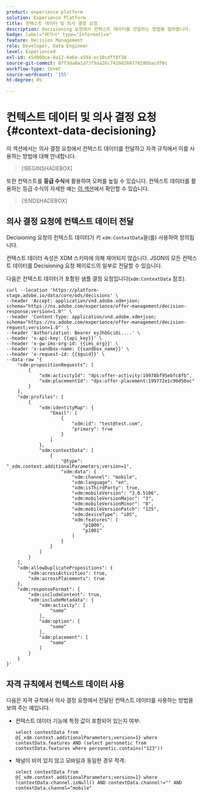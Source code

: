 ```yaml
---
product: experience platform
solution: Experience Platform
title: 컨텍스트 데이터 및 의사 결정 요청
description: Decisioning 요청에서 컨텍스트 데이터를 전달하는 방법을 알아봅니다.
badge: label="레거시" type="Informative"
feature: Decision Management
role: Developer, Data Engineer
level: Experienced
exl-id: 45d060ce-0a12-4a6e-a594-ec10cdff8f38
source-git-commit: 87f3da0a1d73f9aa26c7420d260778286bacdf0c
workflow-type: tm+mt
source-wordcount: '155'
ht-degree: 0%

---
```


# 컨텍스트 데이터 및 의사 결정 요청 {#context-data-decisioning}

이 섹션에서는 의사 결정 요청에서 컨텍스트 데이터를 전달하고 자격 규칙에서 이를 사용하는 방법에 대해 안내합니다.

>[!BEGINSHADEBOX]

또한 컨텍스트를 **등급 수식**&#x200B;에 활용하여 오퍼를 높일 수 있습니다. 컨텍스트 데이터를 활용하는 등급 수식의 자세한 예는 [이 섹션](../offers/ranking/create-ranking-formulas.md#context-data)에서 확인할 수 있습니다.

>[!ENDSHADEBOX]

## 의사 결정 요청에 컨텍스트 데이터 전달

Decisioning 요청의 컨텍스트 데이터가 키 `xdm:ContextData`을(를) 사용하여 정의됩니다.

컨텍스트 데이터 속성은 XDM 스키마에 의해 제어되지 않습니다. JSON의 모든 컨텍스트 데이터를 Decisioning 요청 페이로드의 일부로 전달할 수 있습니다.

다음은 컨텍스트 데이터가 포함된 샘플 결정 요청입니다(`xdm:ContextData` 참조).

```
curl --location 'https://platform-stage.adobe.io/data/core/ods/decisions' \
--header 'Accept: application/vnd.adobe.xdm+json; schema="https://ns.adobe.com/experience/offer-management/decision-response;version=1.0"' \
--header 'Content-Type: application/vnd.adobe.xdm+json; schema="https://ns.adobe.com/experience/offer-management/decision-request;version=1.0"' \
--header 'Authorization: Bearer eyJhbGciOi....' \
--header 'x-api-key: {{api_key}}' \
--header 'x-gw-ims-org-id: {{ims_org}}' \
--header 'x-sandbox-name: {{sandbox_name}}' \
--header 'x-request-id: {{$guid}}' \
--data-raw '{
    "xdm:propositionRequests": [
        {
            "xdm:activityId": "dps:offer-activity:19978bf95ebfc8fb",
            "xdm:placementId": "dps:offer-placement:199772e1c90d50ac"
        }
    ],
    "xdm:profiles": [
        {
            "xdm:identityMap": {
                "Email": [
                    {
                        "xdm:id": "test@test.com",
                        "primary": true
                    }
                ]
            },
            "xdm:contextData": [
                {
                    "@type": "_xdm.context.additionalParameters;version=1",
                    "xdm:data": {
                        "xdm:channel": "mobile",
                        "xdm:language": "en",
                        "xdm:isThirdParty": true,
                        "xdm:mobileVersion": "3.0.5106",
                        "xdm:mobileVersionMajor": "3",
                        "xdm:mobileVersionMinor": "0",
                        "xdm:mobileVersionPatch": "125",
                        "xdm:deviceType": "iOS",
                        "xdm:features": [
                            "p1000",
                            "p1001"
                        ]
                    }
                }
            ]
        }
    ],
    "xdm:allowDuplicatePropositions": {
        "xdm:acrossActivities": true,
        "xdm:acrossPlacements": true
    },
    "xdm:responseFormat": {
        "xdm:includeContent": true,
        "xdm:includeMetadata": {
            "xdm:activity": [
                "name"
            ],
            "xdm:option": [
                "name"
            ],
            "xdm:placement": [
                "name"
            ]
        }
    }
}'
```

## 자격 규칙에서 컨텍스트 데이터 사용

다음은 자격 규칙에서 의사 결정 요청에서 전달된 컨텍스트 데이터를 사용하는 방법을 보여 주는 예입니다.

* 컨텍스트 데이터 기능에 특정 값이 포함되어 있는지 여부:

  ```
  select contextData from @{_xdm.context.additionalParameters;version=1} where contextData.features AND (select personetic from contextData.features where personetic.contains("123"))
  ```

* 채널이 비어 있지 않고 모바일과 동일한 경우 적격:

  ```
  select contextData from @{_xdm.context.additionalParameters;version=1} where !contextData.channel.isNull() AND contextData.channel!="" AND contextData.channel="mobile"
  ```
